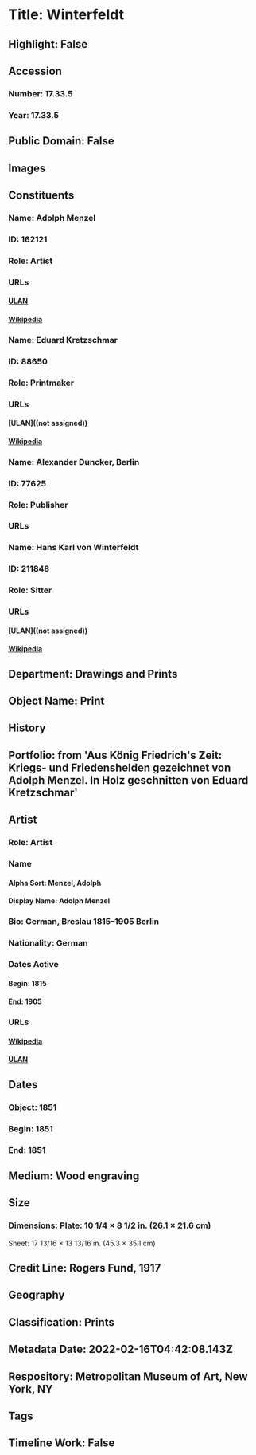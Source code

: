 # Title: Winterfeldt
## Highlight: False
## Accession
### Number: 17.33.5
### Year: 17.33.5
## Public Domain: False
## Images
## Constituents
### Name: Adolph Menzel
### ID: 162121
### Role: Artist
### URLs
#### [ULAN](http://vocab.getty.edu/page/ulan/500018924)
#### [Wikipedia](https://www.wikidata.org/wiki/Q164961)
### Name: Eduard Kretzschmar
### ID: 88650
### Role: Printmaker
### URLs
#### [ULAN]((not assigned))
#### [Wikipedia](https://www.wikidata.org/wiki/Q871694)
### Name: Alexander Duncker, Berlin
### ID: 77625
### Role: Publisher
### URLs
### Name: Hans Karl von Winterfeldt
### ID: 211848
### Role: Sitter
### URLs
#### [ULAN]((not assigned))
#### [Wikipedia](https://www.wikidata.org/wiki/Q66583)
## Department: Drawings and Prints
## Object Name: Print
## History
## Portfolio: from 'Aus König Friedrich's Zeit: Kriegs- und Friedenshelden gezeichnet von Adolph Menzel. In Holz geschnitten von Eduard Kretzschmar'
## Artist
### Role: Artist
### Name
#### Alpha Sort: Menzel, Adolph
#### Display Name: Adolph Menzel
### Bio: German, Breslau 1815–1905 Berlin
### Nationality: German
### Dates Active
#### Begin: 1815
#### End: 1905
### URLs
#### [Wikipedia](https://www.wikidata.org/wiki/Q164961)
#### [ULAN](http://vocab.getty.edu/page/ulan/500018924)
## Dates
### Object: 1851
### Begin: 1851
### End: 1851
## Medium: Wood engraving
## Size
### Dimensions: Plate: 10 1/4 × 8 1/2 in. (26.1 × 21.6 cm)
Sheet: 17 13/16 × 13 13/16 in. (45.3 × 35.1 cm)
## Credit Line: Rogers Fund, 1917
## Geography
## Classification: Prints
## Metadata Date: 2022-02-16T04:42:08.143Z
## Respository: Metropolitan Museum of Art, New York, NY
## Tags
## Timeline Work: False